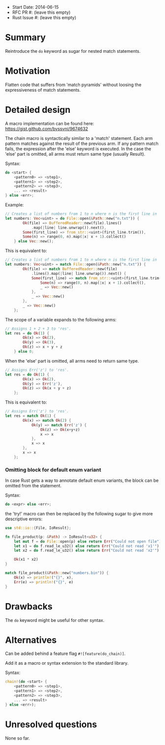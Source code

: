 - Start Date: 2014-06-15
- RFC PR #: (leave this empty)
- Rust Issue #: (leave this empty)

# Summary

Reintroduce the `do` keyword as sugar for nested match statements.

# Motivation

Flatten code that suffers from 'match pyramids' without loosing the expressiveness of match statements.

# Detailed design

A macro implementation can be found here: https://gist.github.com/bvssvni/9674632

The chain macro is syntactically similar to a 'match' statement.
Each arm pattern matches against the result of the previous arm.
If any pattern match fails, the expression after the 'else' keyword is executed.
In the case the 'else' part is omitted, all arms must return same type (usually Result).

Syntax:

```Rust
do <start> {
    <pattern0> => <step1>,
    <pattern1> => <step2>,
    <pattern2> => <step3>,
    ... => <result>
} else <err>;
```

Example:

```Rust
// Creates a list of numbers from 1 to n where n is the first line in 'n.txt'.
let numbers: Vec<uint> = do File::open(&Path::new("n.txt")) {
        Ok(file) => BufferedReader::new(file).lines()
            .map(|line| line.unwrap()).next(),
        Some(first_line) => from_str::<uint>(first_line.trim()),
        Some(n) => range(0, n).map(|x| x + 1).collect()
    } else Vec::new();
```

This is equivalent to:

```Rust
// Creates a list of numbers from 1 to n where n is the first line in 'n.txt'.
let numbers: Vec<uint> = match File::open(&Path::new("n.txt")) {
        Ok(file) => match BufferedReader::new(file)
            .lines().map(|line| line.unwrap()).next() {
            Some(first_line) => match from_str::<uint>(first_line.trim()) {
                Some(n) => range(0, n).map(|x| x + 1).collect(),
                _ => Vec::new()
            },
            _ => Vec::new()
        },
        _ => Vec::new()
    };
```

The scope of a variable expands to the following arms:

```Rust
// Assigns 1 + 2 + 3 to 'res'.
let res = do Ok(1) {
        Ok(x) => Ok(2),
        Ok(y) => Ok(3),
        Ok(z) => x + y + z
    } else 0;
```

When the 'else' part is omitted, all arms need to return same type.

```Rust
// Assigns Err('z') to 'res'.
let res = do Ok(1) {
        Ok(x) => Ok(2),
        Ok(y) => Err('z'),
        Ok(z) => Ok(x + y + z)
    };
```

This is equivalent to:

```Rust
// Assigns Err('z') to 'res'.
let res = match Ok(1) {
        Ok(x) => match Ok(2) {
            Ok(y) => match Err('z') {
                Ok(z) => Ok(x+y+z)
                x => x
            },
            x => x
        },
        x => x
    };
```

### Omitting block for default enum variant

In case Rust gets a way to annotate default enum variants,
the block can be omitted from the statement.

Syntax:
```Rust
do <expr> else <err>;
```

the 'try!' macro can then be replaced by the following sugar to give more descriptive errors:

```Rust
use std::io::{File, IoResult};

fn file_product(p: &Path) -> IoResult<u32> {
    let mut f = do File::open(p) else return Err("Could not open file");
    let x1 = do f.read_le_u32() else return Err("Could not read 'x1'");
    let x2 = do f.read_le_u32() else return Err("Could not read 'x2'");

    Ok(x1 * x2)
}

match file_product(&Path::new("numbers.bin")) {
    Ok(x) => println!("{}", x),
    Err(e) => println!("{}", e)
}
```

# Drawbacks

The `do` keyword might be useful for other syntax.

# Alternatives

Can be added behind a feature flag `#![feature(do_chain)]`.

Add it as a macro or syntax extension to the standard library.

Syntax:

```Rust
chain!(do <start> {
    <pattern0> => <step1>,
    <pattern1> => <step2>,
    <pattern2> => <step3>,
    ... => <result>
} else <err>);
```

# Unresolved questions

None so far.
